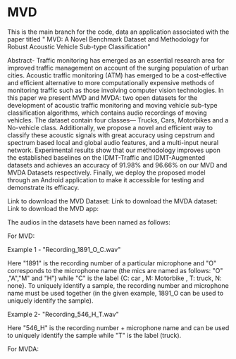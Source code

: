 # MVD

This is the main branch for the code, data an application associated with the paper titled " MVD: A Novel Benchmark Dataset and Methodology for Robust Acoustic Vehicle Sub-type Classification"

Abstract- Traffic monitoring has emerged as an essential research area for improved traffic management on account of the surging population of urban cities. Acoustic traffic monitoring (ATM) has emerged to be a cost-effective and efficient alternative to more computationally expensive methods of monitoring traffic such as those involving computer vision technologies. In this paper we present MVD and MVDA: two open datasets for the development of acoustic traffic monitoring and  moving vehicle sub-type classification algorithms, which contains audio recordings of moving vehicles. The dataset contain four classes— Trucks, Cars, Motorbikes and a No-vehicle class. Additionally, we propose a novel and efficient way to classify these acoustic signals with great accuracy using cepstrum and spectrum based local and global audio features, and a multi-input neural network. Experimental results show that our methodology improves upon the established baselines on the IDMT-Traffic and IDMT-Augmented datasets and achieves an accuracy of 91.98% and 96.66% on our MVD and MVDA Datasets respectively. Finally, we deploy the proposed model through an Android application to make it accessible for testing and demonstrate its efficacy.   

Link to download the MVD Dataset:
Link to download the MVDA dataset:
Link to download the MVD app:

The audios in the datasets have been named as follows:

For MVD:

Example 1 - "Recording_1891_O_C.wav"

Here "1891" is the recording number of a particular microphone and "O" corresponds to the microphone name (the mics are named as follows: "O" ,"A","M" and "H") while "C" is the label {C: car , M: Motorbike , T: truck, N: none}. To uniquely identify a sample, the recording number and microphone name must be used together (in the given example, 1891_O can be used to uniquely identify the sample).

Example 2- "Recording_546_H_T.wav"

Here "546_H" is the recording number + microphone name and can be used to uniquely identify the sample while "T" is the label (truck).

For MVDA:

